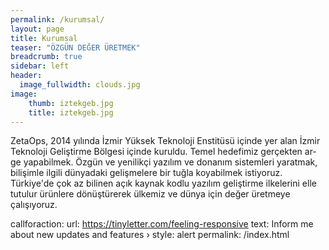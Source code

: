 ```yaml
---
permalink: /kurumsal/
layout: page
title: Kurumsal
teaser: "ÖZGÜN DEĞER ÜRETMEK"
breadcrumb: true
sidebar: left
header:
  image_fullwidth: clouds.jpg
image:
    thumb: iztekgeb.jpg
    title: iztekgeb.jpg
---
```

ZetaOps, 2014 yılında İzmir Yüksek Teknoloji Enstitüsü içinde yer alan İzmir Teknoloji Geliştirme Bölgesi içinde kuruldu. Temel hedefimiz gerçekten ar-ge yapabilmek. Özgün ve yenilikçi yazılım ve donanım sistemleri yaratmak, bilişimle ilgili dünyadaki gelişmelere bir tuğla koyabilmek istiyoruz. Türkiye'de çok az bilinen açık kaynak kodlu yazılım geliştirme ilkelerini elle tutulur ürünlere dönüştürerek ülkemiz ve dünya için değer üretmeye çalışıyoruz.

callforaction:
  url: https://tinyletter.com/feeling-responsive
  text: Inform me about new updates and features ›
  style: alert
permalink: /index.html
